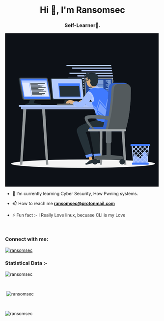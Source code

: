 <h1 align="center">Hi 👋, I'm Ransomsec
<h3 align="center">Self-Learner🌟.</h3>


<p><img align="center" src="https://github.com/ransomsec/ransomsec/blob/main/github-animation.gif" alt="ransomsec" /></p>


- 🌱 I’m currently learning Cyber Security, How Pwning systems.

- 📫 How to reach me **ransomsec@protonmail.com**

- ⚡ Fun fact :- I Really Love linux, becuase CLI is my Love

<br>

<h3 align="left">Connect with me:</h3>
<p align="left">
 <a href="https://twitter.com/ransomsec" target="blank"><img align="center"
      src="https://raw.githubusercontent.com/rahuldkjain/github-profile-readme-generator/master/src/images/icons/Social/twitter.svg"
      alt="ransomsec" height="30" width="40" /></a>
</p>

<h3>Statistical Data :-</h3>
<p><img align="center"
    src="https://github-readme-stats.vercel.app/api/top-langs?username=ransomsec&show_icons=true&locale=en&bg_color=0d1117&text_color=ffffff&layout=compact"
    alt="ransomsec" 
    bg_color=#808080/></p>

<br>

<p>&nbsp;<img align="center" src="https://github-readme-stats.vercel.app/api?username=ransomsec&show_icons=true&locale=en&bg_color=0d1117&text_color=ffffff&repo=convoychat"
    alt="ransomsec" /></p>

<br>

<p><img align="center" src="https://github-readme-streak-stats.herokuapp.com/?user=ransomsec&theme=dark&background=0d1117&date_format=M%20j%5B%2C%20Y%5D" alt="ransomsec" /></p>

<!-- <br>
<h3>Trophies :-</h3>
<p align="left"> <a href="https://github.com/ryo-ma/github-profile-trophy"><img
      src="https://github-profile-trophy.vercel.app/?username=adam-pw&bg_color=0d1117&text_color=ffffff" alt="adam-pw" /></a> </p> -->
      
<p align="left"> <a href="https://twitter.com/" target="blank"><img
      src="https://img.shields.io/twitter/follow/?logo=twitter&style=for-the-badge" alt="" /></a> </p>
